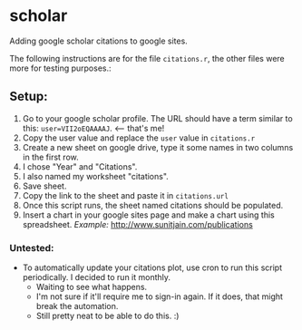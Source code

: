 # scholar
Adding google scholar citations to google sites.

The following instructions are for the file `citations.r`, the other files were more for testing purposes.:
## Setup:
1. Go to your google scholar profile. The URL should have a term similar to this: `user=VII2oEQAAAAJ`. <-- that's me!
2. Copy the user value and replace the `user` value in `citations.r`
3. Create a new sheet on google drive, type it some names in two columns in the first row.
  3. I chose "Year" and "Citations".
  3. I also named my worksheet "citations".
  3. Save sheet.
4. Copy the link to the sheet and paste it in `citations.url`
5. Once this script runs, the sheet named citations should be populated.
6. Insert a chart in your google sites page and make a chart using this spreadsheet.
*Example:* http://www.sunitjain.com/publications

### Untested:
- To automatically update your citations plot, use cron to run this script periodically. I decided to run it monthly. 
  - Waiting to see what happens.
  - I'm not sure if it'll require me to sign-in again. If it does, that might break the automation.
  - Still pretty neat to be able to do this. :)
